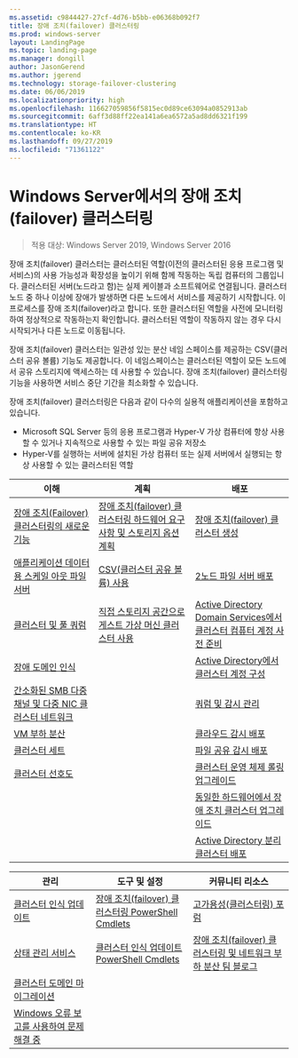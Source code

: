 ```yaml
---
ms.assetid: c9844427-27cf-4d76-b5bb-e06368b092f7
title: 장애 조치(failover) 클러스터링
ms.prod: windows-server
layout: LandingPage
ms.topic: landing-page
ms.manager: dongill
author: JasonGerend
ms.author: jgerend
ms.technology: storage-failover-clustering
ms.date: 06/06/2019
ms.localizationpriority: high
ms.openlocfilehash: 116627059856f5815ec0d89ce63094a0852913ab
ms.sourcegitcommit: 6aff3d88ff22ea141a6ea6572a5ad8dd6321f199
ms.translationtype: HT
ms.contentlocale: ko-KR
ms.lasthandoff: 09/27/2019
ms.locfileid: "71361122"
---
```

# <a name="failover-clustering-in-windows-server"></a>Windows Server에서의 장애 조치(failover) 클러스터링

> 적용 대상: Windows Server 2019, Windows Server 2016

장애 조치(failover) 클러스터는 클러스터된 역할(이전의 클러스터된 응용 프로그램 및 서비스)의 사용 가능성과 확장성을 높이기 위해 함께 작동하는 독립 컴퓨터의 그룹입니다. 클러스터된 서버(노드라고 함)는 실제 케이블과 소프트웨어로 연결됩니다. 클러스터 노드 중 하나 이상에 장애가 발생하면 다른 노드에서 서비스를 제공하기 시작합니다. 이 프로세스를 장애 조치(failover)라고 합니다. 또한 클러스터된 역할을 사전에 모니터링하여 정상적으로 작동하는지 확인합니다. 클러스터된 역할이 작동하지 않는 경우 다시 시작되거나 다른 노드로 이동됩니다.

장애 조치(failover) 클러스터는 일관성 있는 분산 네임 스페이스를 제공하는 CSV(클러스터 공유 볼륨) 기능도 제공합니다. 이 네임스페이스는 클러스터된 역할이 모든 노드에서 공유 스토리지에 액세스하는 데 사용할 수 있습니다. 장애 조치(failover) 클러스터링 기능을 사용하면 서비스 중단 기간을 최소화할 수 있습니다.

장애 조치(failover) 클러스터링은 다음과 같이 다수의 실용적 애플리케이션을 포함하고 있습니다.

* Microsoft SQL Server 등의 응용 프로그램과 Hyper-V 가상 컴퓨터에 항상 사용할 수 있거나 지속적으로 사용할 수 있는 파일 공유 저장소
* Hyper-V를 실행하는 서버에 설치된 가상 컴퓨터 또는 실제 서버에서 실행되는 항상 사용할 수 있는 클러스터된 역할

| **이해**                                                               |  **계획**                          |  **배포**       |
| -------------                                                                |  --------------                        | --------------------- |
| [장애 조치(Failover) 클러스터링의 새로운 기능](whats-new-in-failover-clustering.md)    | [장애 조치(failover) 클러스터링 하드웨어 요구 사항 및 스토리지 옵션 계획](clustering-requirements.md)  | [장애 조치(failover) 클러스터 생성](create-failover-cluster.md) |
| [애플리케이션 데이터용 스케일 아웃 파일 서버](sofs-overview.md)               | [CSV(클러스터 공유 볼륨) 사용](failover-cluster-csvs.md) | [2노드 파일 서버 배포](../storage/storage-spaces/storage-spaces-direct-in-vm.md) |
|  [클러스터 및 풀 쿼럼](../storage/storage-spaces/understand-quorum.md)   |  [직접 스토리지 공간으로 게스트 가상 머신 클러스터 사용](../storage/storage-spaces/storage-spaces-direct-in-vm.md)       | [Active Directory Domain Services에서 클러스터 컴퓨터 계정 사전 준비](prestage-cluster-adds.md) |
| [장애 도메인 인식](fault-domains.md)                                 |                                 | [Active Directory에서 클러스터 계정 구성](configure-ad-accounts.md) |
| [간소화된 SMB 다중 채널 및 다중 NIC 클러스터 네트워크](smb-multichannel.md) |                       | [쿼럼 및 감시 관리](manage-cluster-quorum.md) |
| [VM 부하 분산](vm-load-balancing-overview.md)                         |                             | [클라우드 감시 배포](deploy-cloud-witness.md) |
| [클러스터 세트](../storage/storage-spaces/cluster-sets.md)                  |                             |[파일 공유 감시 배포](file-share-witness.md) |
| [클러스터 선호도](cluster-affinity.md)                                     |                            | [클러스터 운영 체제 롤링 업그레이드](cluster-operating-system-rolling-upgrade.md) |
|                                                                             |                            | [동일한 하드웨어에서 장애 조치 클러스터 업그레이드](upgrade-option-same-hardware.md) |
|                                                                            |                             | [Active Directory 분리 클러스터 배포](https://docs.microsoft.com/previous-versions/windows/it-pro/windows-server-2012-R2-and-2012/dn265970\(v%3dws.11\))

|**관리**  |  **도구 및 설정**  |  **커뮤니티 리소스**       |
| ------------- |  -------------- | --------------------- |
| [클러스터 인식 업데이트](cluster-aware-updating.md)    |   [장애 조치(failover) 클러스터링 PowerShell Cmdlets](https://docs.microsoft.com/powershell/module/failoverclusters/?view=win10-ps)      |  [고가용성(클러스터링) 포럼](https://go.microsoft.com/fwlink/p/?LinkId=230641)       |
|  [상태 관리 서비스](health-service-overview.md)   |   [클러스터 인식 업데이트 PowerShell Cmdlets](https://docs.microsoft.com/powershell/module/clusterawareupdating/?view=win10-ps)      | [장애 조치(failover) 클러스터링 및 네트워크 부하 분산 팀 블로그](http://blogs.msdn.com/b/clustering/)        |
|  [클러스터 도메인 마이그레이션](cluster-domain-migration.md)   |         |         |
|  [Windows 오류 보고를 사용하여 문제 해결 중](troubleshooting-using-wer-reports.md)   |         |         |
